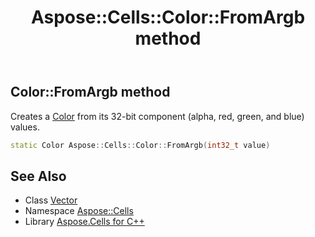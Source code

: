﻿---
title: Aspose::Cells::Color::FromArgb method
linktitle: FromArgb
second_title: Aspose.Cells for C++ API Reference
description: 'Aspose::Cells::Color::FromArgb method. Creates a Color from its 32-bit component (alpha, red, green, and blue) values in C++.'
type: docs
weight: 14100
url: /cpp/aspose.cells/color/fromargb/
---
## Color::FromArgb method


Creates a [Color](../) from its 32-bit component (alpha, red, green, and blue) values.

```cpp
static Color Aspose::Cells::Color::FromArgb(int32_t value)
```

## See Also

* Class [Vector](../../vector/)
* Namespace [Aspose::Cells](../../)
* Library [Aspose.Cells for C++](../../../)

